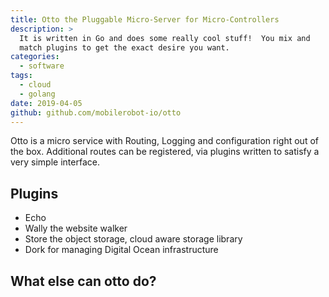 ```yaml
---
title: Otto the Pluggable Micro-Server for Micro-Controllers
description: >
  It is written in Go and does some really cool stuff!  You mix and
  match plugins to get the exact desire you want.
categories:
  - software
tags:
  - cloud
  - golang
date: 2019-04-05 
github: github.com/mobilerobot-io/otto
---
```


Otto is a micro service with Routing, Logging and configuration right
out of the box.  Additional routes can be registered, via plugins
written to satisfy a very simple interface.

## Plugins

- Echo
- Wally the website walker
- Store the object storage, cloud aware storage library
- Dork for managing Digital Ocean infrastructure

## What else can otto do?
